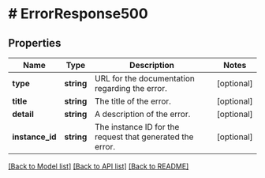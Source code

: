 # # ErrorResponse500

## Properties

Name | Type | Description | Notes
------------ | ------------- | ------------- | -------------
**type** | **string** | URL for the documentation regarding the error. | [optional]
**title** | **string** | The title of the error. | [optional]
**detail** | **string** | A description of the error. | [optional]
**instance_id** | **string** | The instance ID for the request that generated the error. | [optional]

[[Back to Model list]](../../README.md#models) [[Back to API list]](../../README.md#endpoints) [[Back to README]](../../README.md)
